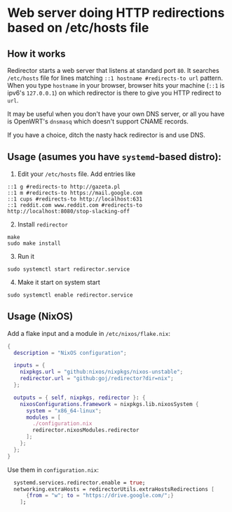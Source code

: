 Web server doing HTTP redirections based on /etc/hosts file
===========================================================

How it works
------------

Redirector starts a web server that listens at standard port `80`. It searches
`/etc/hosts` file for lines matching `::1 hostname #redirects-to url` pattern.
When you type `hostname` in your browser, browser hits your machine
(`::1` is ipv6's `127.0.0.1`) on which redirector is there to give you
HTTP redirect to `url`.

It may be useful when you don't have your own DNS server, or all you
have is OpenWRT's `dnsmasq` which doesn't support CNAME records.

If you have a choice, ditch the nasty hack redirector is and use DNS.

Usage (asumes you have `systemd`-based distro):
-----------------------------------------------

1. Edit your `/etc/hosts` file. Add entries like
```
::1 g #redirects-to http://gazeta.pl
::1 m #redirects-to https://mail.google.com
::1 cups #redirects-to http://localhost:631
::1 reddit.com www.reddit.com #redirects-to http://localhost:8080/stop-slacking-off
```

2. Install `redirector`
```
make
sudo make install
```

3. Run it
```
sudo systemctl start redirector.service
```

4. Make it start on system start
```
sudo systemctl enable redirector.service
```

Usage (NixOS)
-------------

Add a flake input and a module in `/etc/nixos/flake.nix`:

```nix
{
  description = "NixOS configuration";

  inputs = {
    nixpkgs.url = "github:nixos/nixpkgs/nixos-unstable";
    redirector.url = "github:goj/redirector?dir=nix";
  };

  outputs = { self, nixpkgs, redirector }: {
    nixosConfigurations.framework = nixpkgs.lib.nixosSystem {
      system = "x86_64-linux";
      modules = [
        ./configuration.nix
        redirector.nixosModules.redirector
      ];
    };
  };
}
```

Use them in `configuration.nix`:
```nix
  systemd.services.redirector.enable = true;
  networking.extraHosts = redirectorUtils.extraHostsRedirections [
      {from = "w"; to = "https://drive.google.com/";}
    ];
```
